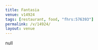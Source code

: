 ```yaml
---
title: Fantasia
venue: v14924
tags: [restaurant, food, "fhrs:576393"]
permalink: /v/14924/
layout: venue
---
```

null